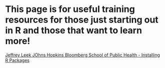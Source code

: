 # This page is for useful training resources for those just starting out in R and those that want to learn more!

[Jeffrey Leek JOhns Hopkins Bloomberg School of Public Health - Installing R Packages](http://jtleek.com/modules/01_DataScientistToolbox/02_09_installingRPackages/#1)
